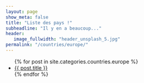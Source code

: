 ```yaml
---
layout: page
show_meta: false
title: "Liste des pays !"
subheadline: "Il y en a beaucoup..."
header:
   image_fullwidth: "header_unsplash_5.jpg"
permalink: "/countries/europe/"
---
```

<ul>
    {% for post in site.categories.countries.europe %}
    <li><a href="{{ site.url }}{{ site.baseurl }}{{ post.url }}">{{ post.title }}</a></li>
    {% endfor %}
</ul>
